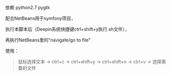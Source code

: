 

依赖 python2.7 pygtk

配合NetBeans用于symfony项目，

执行本脚本后（Deepin系统快捷键ctrl+shift+y执行.sh文件），

再执行NetBeans里的"navigate/go to file"

使用：
   > 鼠标选择文本 -> ctrl+c -> ctrl+shift+y -> ctrl+shift+n -> ctrl+v -> 选择需要的文件

